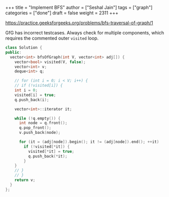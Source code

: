 +++
title = "Implement BFS"
author = ["Seshal Jain"]
tags = ["graph"]
categories = ["done"]
draft = false
weight = 2311
+++

<https://practice.geeksforgeeks.org/problems/bfs-traversal-of-graph/1>

GfG has incorrect testcases. Always check for multiple components, which
requires the commented outer `visited` loop.

```cpp
class Solution {
public:
  vector<int> bfsOfGraph(int V, vector<int> adj[]) {
    vector<bool> visited(V, false);
    vector<int> v;
    deque<int> q;

    // for (int i = 0; i < V; i++) {
    // if (!visited[i]) {
    int i = 0;
    visited[i] = true;
    q.push_back(i);

    vector<int>::iterator it;

    while (!q.empty()) {
      int node = q.front();
      q.pop_front();
      v.push_back(node);

      for (it = (adj[node]).begin(); it != (adj[node]).end(); ++it)
        if (!visited[*it]) {
          visited[*it] = true;
          q.push_back(*it);
        }
    }
    // }
    // }
    return v;
  }
};
```
